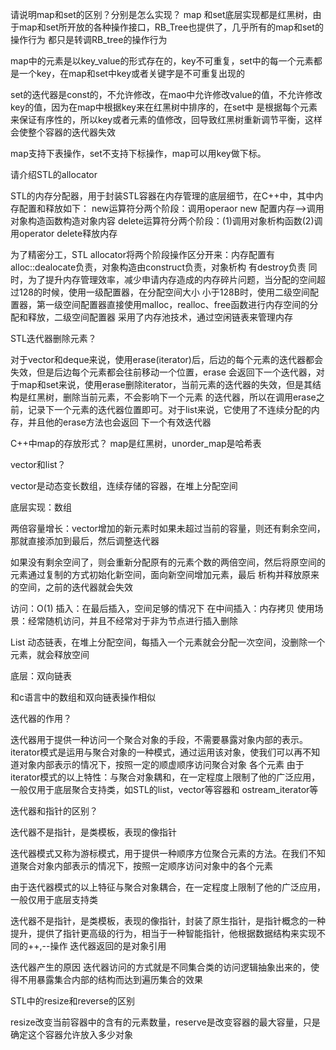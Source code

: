 请说明map和set的区别？分别是怎么实现？
map 和set底层实现都是红黑树，由于map和set所开放的各种操作接口，RB_Tree也提供了，几乎所有的map和set的操作行为
都只是转调RB_tree的操作行为

map中的元素是以key_value的形式存在的，key不可重复，set中的每一个元素都是一个key，在map和set中key或者关键字是不可重复出现的

set的迭代器是const的，不允许修改，在mao中允许修改value的值，不允许修改key的值，因为在map中根据key来在红黑树中排序的，在set中
是根据每个元素来保证有序性的，所以key或者元素的值修改，回导致红黑树重新调节平衡，这样会使整个容器的迭代器失效

map支持下表操作，set不支持下标操作，map可以用key做下标。

请介绍STL的allocator

STL的内存分配器，用于封装STL容器在内存管理的底层细节，在C++中，其中内存配置和释放如下：
new运算符分两个阶段：调用operaor new 配置内存-->调用对象构造函数构造对象内容
delete运算符分两个阶段：(1)调用对象析构函数(2)调用operator delete释放内存

为了精密分工，STL allocator将两个阶段操作区分开来：内存配置有alloc::dealocate负责，对象构造由construct负责，对象析构
有destroy负责
同时，为了提升内存管理效率，减少申请内存造成的内存碎片问题，当分配的空间超过128的时候，使用一级配置器，在分配空间大小
小于128B时，使用二级空间配置器，第一级空间配置器直接使用malloc，realloc、free函数进行内存空间的分配和释放，二级空间配置器
采用了内存池技术，通过空闲链表来管理内存

STL迭代器删除元素？

对于vector和deque来说，使用erase(iterator)后，后边的每个元素的迭代器都会失效，但是后边每个元素都会往前移动一个位置，erase
会返回下一个迭代器，对于map和set来说，使用erase删除iterator，当前元素的迭代器的失效，但是其结构是红黑树，删除当前元素，不会影响下一个元素
的迭代器，所以在调用erase之前，记录下一个元素的迭代器位置即可。对于list来说，它使用了不连续分配的内存，并且他的erase方法也会返回
下一个有效迭代器

C++中map的存放形式？
map是红黑树，unorder_map是哈希表

vector和list？

vector是动态变长数组，连续存储的容器，在堆上分配空间

底层实现：数组

两倍容量增长：vector增加的新元素时如果未超过当前的容量，则还有剩余空间，那就直接添加到最后，然后调整迭代器

如果没有剩余空间了，则会重新分配原有的元素个数的两倍空间，然后将原空间的元素通过复制的方式初始化新空间，面向新空间增加元素，最后
析构并释放原来的空间，之前的迭代器就会失效

访问：O(1)
插入：在最后插入，空间足够的情况下
在中间插入：内存拷贝
使用场景：经常随机访问，并且不经常对于非为节点进行插入删除

List
动态链表，在堆上分配空间，每插入一个元素就会分配一次空间，没删除一个元素，就会释放空间

底层：双向链表

和c语言中的数组和双向链表操作相似

迭代器的作用？

迭代器用于提供一种访问一个聚合对象的手段，不需要暴露对象内部的表示。
iterator模式是运用与聚合对象的一种模式，通过运用该对象，使我们可以再不知道对象内部表示的情况下，按照一定的顺虚顺序访问聚合对象
各个元素
由于iterator模式的以上特性：与聚合对象耦和，在一定程度上限制了他的广泛应用，一般仅用于底层聚合支持类，如STL的list，vector等容器和
ostream_iterator等

迭代器和指针的区别？

迭代器不是指针，是类模板，表现的像指针

迭代器模式又称为游标模式，用于提供一种顺序方位聚合元素的方法。在我们不知道聚合对象内部表示的情况下，按照一定顺序访问对象中的各个元素

由于迭代器模式的以上特征与聚合对象耦合，在一定程度上限制了他的广泛应用，一般仅用于底层支持类

迭代器不是指针，是类模板，表现的像指针，封装了原生指针，是指针概念的一种提升，提供了指针更高级的行为，相当于一种智能指针，他根据数据结构来实现不同的++,--操作
迭代器返回的是对象引用

迭代器产生的原因
迭代器访问的方式就是不同集合类的访问逻辑抽象出来的，使得不用暴露集合内部的结构而达到遍历集合的效果

STL中的resize和reverse的区别

resize改变当前容器中的含有的元素数量，reserve是改变容器的最大容量，只是确定这个容器允许放入多少对象


